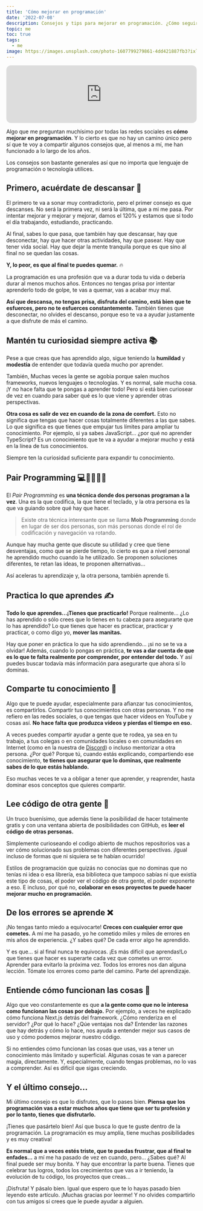 ```yaml
---
title: 'Cómo mejorar en programación'
date: '2022-07-08'
description: Consejos y tips para mejorar en programación. ¿Cómo seguir mejorando? ¿Qué técnicas puedes hacer para subir de nivel?
topic: me
toc: true
tags:
  - me
image: https://images.unsplash.com/photo-1607799279861-4dd421887fb3?ixlib=rb-1.2.1&ixid=MnwxMjA3fDB8MHxwaG90by1wYWdlfHx8fGVufDB8fHx8&auto=format&fit=crop&w=2070&q=80
---
```


<iframe style="border-radius:12px" src="https://open.spotify.com/embed/episode/5fd78Wp41IhaoKWVKBoS3C?utm_source=generator" width="100%" height="152" frameBorder="0" allowfullscreen="" allow="autoplay; clipboard-write; encrypted-media; fullscreen; picture-in-picture"></iframe>

Algo que me preguntan muchísimo por todas las redes sociales es **cómo mejorar en programación**. Y lo cierto es que no hay un camino único pero sí que te voy a compartir algunos consejos que, al menos a mí, me han funcionado a lo largo de los años.

Los consejos son bastante generales así que no importa que lenguaje de programación o tecnología utilices.

## Primero, acuérdate de descansar 🛌

El primero te va a sonar muy contradictorio, pero el primer consejo es que descanses. No será la primera vez, ni será la última, que a mi me pasa. Por intentar mejorar y mejorar y mejorar, damos el 120% y estamos que si todo el día trabajando, estudiando, practicando.

Al final, sabes lo que pasa, que también hay que descansar, hay que desconectar, hay que hacer otras actividades, hay que pasear. Hay que tener vida social. Hay que dejar la mente tranquila porque es que sino al final no se quedan las cosas.

**Y, lo peor, es que al final te puedes quemar.** 🔥

La programación es una profesión que va a durar toda tu vida o debería durar al menos muchos años. Entonces no tengas prisa por intentar aprenderlo todo de golpe, te vas a quemar, vas a acabar muy mal.

**Así que descansa, no tengas prisa, disfruta del camino, está bien que te esfuerces, pero no te esfuerces constantemente.** También tienes que desconectar, no olvides el descanso, porque eso te va a ayudar justamente a que disfrute de más el camino.

## Mantén tu curiosidad siempre activa 📚

Pese a que creas que has aprendido algo, sigue teniendo la **humildad** y **modestia** de entender que todavía queda mucho por aprender.

También, Muchas veces la gente se agobia porque salen muchos frameworks, nuevos lenguajes o tecnologías. Y es normal, sale mucha cosa. ¡Y no hace falta que te pongas a aprender todo! Pero sí está bien curiosear de vez en cuando para saber qué es lo que viene y aprender otras perspectivas.

**Otra cosa es salir de vez en cuando de la zona de comfort.** Esto no significa que tengas que hacer cosas totalmente diferentes a las que sabes. Lo que significa es que tienes que empujar tus límites para ampliar tu conocimiento. Por ejemplo, si ya sabes JavaScript... ¿por qué no aprender TypeScript? Es un conocimiento que te va a ayudar a mejorar mucho y está en la línea de tus conocimientos.

Siempre ten la curiosidad suficiente para expandir tu conocimiento.

## Pair Programming 💻👨‍💻👩‍💻

El *Pair Programming* es **una técnica donde dos personas programan a la vez**. Una es la que codifica, la que tiene el teclado, y la otra persona es la que va guiando sobre qué hay que hacer.

> Existe otra técnica interesante que se llama **Mob Programming** donde en lugar de ser dos personas, son más personas donde el rol de codificación y navegación va rotando.

Aunque hay mucha gente que discute su utilidad y cree que tiene desventajas, como que se pierde tiempo, lo cierto es que a nivel personal he aprendido mucho cuando la he utilizado. Se proponen soluciones diferentes, te retan las ideas, te proponen alternativas...

Así aceleras tu aprendizaje y, la otra persona, también aprende ti.

## Practica lo que aprendes ✍️

**Todo lo que aprendes...¡Tienes que practicarlo!** Porque realmente... ¿Lo has aprendido o sólo crees que lo tienes en tu cabeza para asegurarte que lo has aprendido? Lo que tienes que hacer es practicar, practicar y practicar, o como digo yo, **mover las manitas.**

Hay que poner en práctica lo que ha sido aprendiendo... ¡si no se te va a olvidar! Además, cuando lo pongas en práctica, **te vas a dar cuenta de que es lo que te falta realmente por comprender, por entender del todo.** Y así puedes buscar todavía más información para asegurarte que ahora sí lo dominas.

## Comparte tu conocimiento 👐

Algo que te puede ayudar, especialmente para afianzar tus conocimientos, es compartirlos. Compartir tus conocimientos con otras personas. Y no me refiero en las redes sociales, o que tengas que hacer vídeos en YouTube y cosas así. **No hace falta que produzca vídeos y pierdas el tiempo en eso.**

A veces puedes compartir ayudar a gente que te rodea, ya sea en tu trabajo, a tus colegas o en comunidades locales o en comunidades en Internet (como en la nuestra de [Discord](https://discord.gg/midudev)) o incluso mentorizar a otra persona. ¿Por qué? Porque tú, cuando estás explicando, compartiendo ese conocimiento, **te tienes que asegurar que lo dominas, que realmente sabes de lo que estás hablando.**

Eso muchas veces te va a obligar a tener que aprender, y reaprender, hasta dominar esos conceptos que quieres compartir.

## Lee código de otra gente 👀

Un truco buenísimo, que además tiene la posibilidad de hacer totalmente gratis y con una ventana abierta de posibilidades con GitHub, es **leer el código de otras personas.**

Simplemente curioseando el codigo abierto de muchos repositorios vas a ver cómo solucionado sus problemas con diferentes perspectivas. ¡Igual incluso de formas que ni siquiera se te habían ocurrido!

Estilos de programación que quizás no conocías que no dominas que no tenías ni idea o esa librería, esa biblioteca que tampoco sabías ni que existía este tipo de cosas, el poder ver el código de otra gente, el poder exponerte a eso. E incluso, por qué no, **colaborar en esos proyectos te puede hacer mejorar mucho en programación.**

## De los errores se aprende ❌

¡No tengas tanto miedo a equivocarte! **Creces con cualquier error que cometes.** A mí me ha pasado, yo he cometido miles y miles de errores en mis años de experiencia. ¿Y sabes qué? De cada error algo he aprendido.

Y es que... si al final nunca te equivocas. ¡Es más difícil que aprendas!Lo que tienes que hacer es superarte cada vez que cometes un error. Aprender para evitarlo la próxima vez. Todos los errores nos dan alguna lección. Tómate los errores como parte del camino. Parte del aprendizaje.

## Entiende cómo funcionan las cosas 🔎

Algo que veo constantemente es que **a la gente como que no le interesa como funcionan las cosas por debajo.** Por ejemplo, a veces he explicado cómo funciona Next.js detrás del framework. ¿Cómo renderiza en el servidor? ¿Por qué lo hace? ¿Qúe ventajas nos da? Entender las razones que hay detrás y cómo lo hace, nos ayuda a entender mejor sus casos de uso y cómo podemos mejorar nuestro código.

Si no entiendes cómo funcionan las cosas que usas, vas a tener un conocimiento más limitado y superficial. Algunas cosas te van a parecer magia, directamente. Y, especialmente, cuando tengas problemas, no lo vas a comprender. Así es difícil que sigas creciendo.

## Y el último consejo...

Mi último consejo es que lo disfrutes, que lo pases bien. **Piensa que los programación vas a estar muchos años que tiene que ser tu profesión y por lo tanto, tienes que disfrutarlo.**

¡Tienes que pasártelo bien! Así que busca lo que te guste dentro de la programación. La programación es muy amplía, tiene muchas posibilidades y es muy creativa!

**Es normal que a veces estés triste, que te puedas frustrar, que al final te enfades...** a mí me ha pasado de vez en cuando, pero... ¿Sabes qué? Al final puede ser muy bonita. Y hay que encontrar la parte buena. Tienes que celebrar tus logros, todos los crecimientos que vas a ir teniendo, la evolución de tu código, los proyectos que creas...

¡Disfruta! Y pásalo bien. Igual que espero que te lo hayas pasado bien leyendo este artículo. ¡Muchas gracias por leerme! Y no olvides compartirlo con tus amigos si crees que le puede ayudar a alguien.